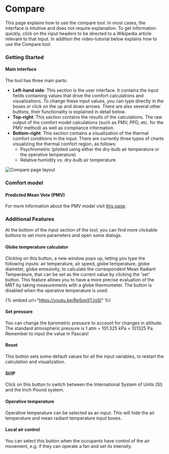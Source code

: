 # Compare

This page explains how to use the compare tool. In most cases, the interface is intuitive and does not require explanation. To get information quickly, click on the input headers to be directed to a Wikipedia article relevant to that input. In addition the video-tutorial below explains how to use the Compare tool.

### Getting Started

#### Main interface

The tool has three main parts:

* **Left-hand side**: This section is the user interface. It contains the input fields containing values that drive the comfort calculations and visualizations. To change these input values, you can type directly in the boxes or click on the up and down arrows. There are also several other buttons, their functionality is explained in detail below.
* **Top-right**: This section contains the results of the calculations. The raw output of the comfort model calculations \(such as PMV, PPD, etc. for the PMV method\) as well as compliance information.
* **Bottom-right**: This section contains a visualization of the thermal comfort conditions in the input. There are currently three types of charts visualizing the thermal comfort region, as follows:
  * Psychrometric \(plotted using either the dry-bulb air temperature or the operative temperature\)
  * Relative humidity vs. dry-bulb air temperature.

![Compare page layout](https://centerforthebuiltenvironment.github.io/comfort_tool/docs/assets/help-compare.jpg)

### Comfort model

#### Predicted Mean Vote \(PMV\)

For more information about the PMV model visit [this page](http://centerforthebuiltenvironment.github.io/comfort_tool/docs/pmv).

### Additional Features

At the bottom of the input section of the tool, you can find more clickable buttons to set more parameters and open some dialogs.

#### Globe temperature calculator

Clicking on this button, a new window pops up, letting you type the following inputs: air temperature, air speed, globe temperature, globe diameter, globe emissivity, to calculate the correspondent Mean Radiant Temperature, that can be set as the current value by clicking the 'set' button. This feature allows you to have a more precise evaluation of the MRT by taking measurements with a globe thermometer. The button is disabled when the operative temperature is used.

{% embed url="https://youtu.be/ReSqx9TJgSI" %}

#### Set pressure

You can change the barometric pressure to account for changes in altitude. The standard atmospheric pressure is 1 atm = 101.325 kPa = 101325 Pa. Remember to input the value in Pascals!

#### Reset

This button sets some default values for all the input variables, to restart the calculation and visualization.

#### SI/IP

Click on this button to switch between the International System of Units \(SI\) and the Inch-Pound system.

#### Operative temperature

Operative temperature can be selected as an input. This will hide the air temperature and mean radiant temperature input boxes.

#### Local air control

You can select this button when the occupants have control of the air movement, e.g. if they can operate a fan and set its intensity.


